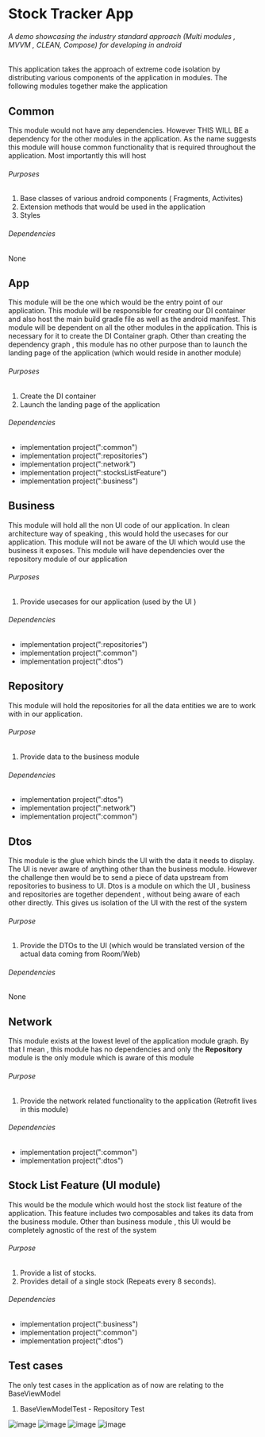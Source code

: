 # Stock Tracker App 
###### A demo showcasing the industry standard approach (Multi modules , MVVM , CLEAN, Compose) for developing in android

This application takes the approach of extreme code isolation by distributing various components of the application in modules. The following modules together make the application

## Common
This module would not have any dependencies. However THIS WILL BE a dependency for the other modules in the application. As the name suggests this module will house common functionality that is required throughout the application. Most importantly this will host
###### Purposes
1. Base classes of various android components ( Fragments, Activites)
2. Extension methods that would be used in the application
3. Styles
###### Dependencies
None

## App
This module will be the one which would be the entry point of our application. This module will be responsible for creating our DI container and also host the main build gradle file as well as the android manifest. This module will be dependent on all the other modules in the application. This is necessary for it to create the DI Container graph.
Other than creating the dependency graph , this module has no other purpose than to launch the landing page of the application (which would reside in another module)
###### Purposes
1. Create the DI container
2. Launch the landing page of the application
###### Dependencies
* implementation project(":common")
* implementation project(":repositories")
* implementation project(":network")
* implementation project(":stocksListFeature")
* implementation project(":business")

## Business
This module will hold all the non UI code of our application. In clean architecture way of speaking , this would hold the usecases for our application.
This module will not be aware of the UI which would use the business it exposes. This module will have dependencies over the repository module of our application
###### Purposes
1. Provide usecases for our application (used by the UI )
###### Dependencies
* implementation project(":repositories")
* implementation project(":common")
* implementation project(":dtos")

## Repository
This module will hold the repositories for all the data entities we are to work with in our application.
###### Purpose
1. Provide data to the business module
###### Dependencies
* implementation project(":dtos")
* implementation project(":network")
* implementation project(":common")

## Dtos
This module is the glue which binds the UI with the data it needs to display. The UI is never aware of anything other than the business module. However the challenge then would be to send a piece of data upstream from repositories to business to UI. Dtos is a module on which the UI , business and repositories are together dependent , without being aware of each other directly. This gives us isolation of the UI with the rest of the system
###### Purpose
1. Provide the DTOs to the UI (which would be translated version of the actual data coming from Room/Web)
###### Dependencies
None

## Network
This module exists at the lowest level of the application module graph. By that I mean , this module has no dependencies and only the **Repository** module is the only module which is aware of this module
###### Purpose
1. Provide the network related functionality to the application (Retrofit lives in this module)
###### Dependencies
* implementation project(":common")
* implementation project(":dtos")
## Stock List Feature (UI module)
This would be the module which would host the stock list feature of the application. This feature includes two composables and takes its data from the business module. Other than business module , this UI would be completely agnostic of the rest of the system
###### Purpose
1. Provide a list of stocks.
2. Provides detail of a single stock (Repeats every 8 seconds).
###### Dependencies
* implementation project(":business")
* implementation project(":common")
* implementation project(":dtos")
## Test cases
The only test cases in the application as of now are relating to the BaseViewModel
1. BaseViewModelTest - Repository Test




![image](https://github.com/mahmed1987/StockTrackerApp/assets/26518062/b6fe642e-3f39-47a8-b0dc-3d619da025d1)
![image](https://github.com/mahmed1987/StockTrackerApp/assets/26518062/8d0d43d9-9f4f-4a52-a9a7-691dc4b29c3b)
![image](https://github.com/mahmed1987/StockTrackerApp/assets/26518062/d6998fa8-87d9-440c-bae7-f638a40bd7dd)
![image](https://github.com/mahmed1987/StockTrackerApp/assets/26518062/9acbe87f-a990-4c71-bf77-ce3256d2b027)




